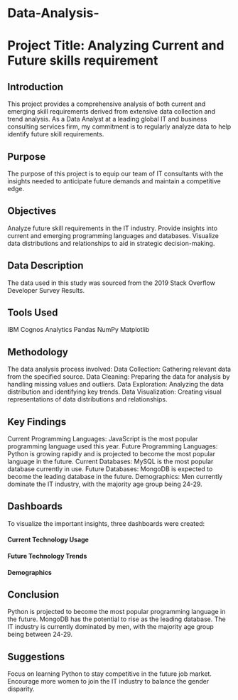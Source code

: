 # Data-Analysis-
# Project Title: Analyzing Current and Future skills requirement

## Introduction
This project provides a comprehensive analysis of both current and emerging skill requirements derived from extensive data collection and trend analysis. As a Data Analyst at a leading global IT and business consulting services firm, my commitment is to regularly analyze data to help identify future skill requirements.

## Purpose
The purpose of this project is to equip our team of IT consultants with the insights needed to anticipate future demands and maintain a competitive edge.

## Objectives
Analyze future skill requirements in the IT industry.
Provide insights into current and emerging programming languages and databases.
Visualize data distributions and relationships to aid in strategic decision-making.

## Data Description
The data used in this study was sourced from the 2019 Stack Overflow Developer Survey Results.

## Tools Used
IBM Cognos Analytics
Pandas
NumPy
Matplotlib

## Methodology
The data analysis process involved:
Data Collection: Gathering relevant data from the specified source.
Data Cleaning: Preparing the data for analysis by handling missing values and outliers.
Data Exploration: Analyzing the data distribution and identifying key trends.
Data Visualization: Creating visual representations of data distributions and relationships.

## Key Findings
Current Programming Languages: JavaScript is the most popular programming language used this year.
Future Programming Languages: Python is growing rapidly and is projected to become the most popular language in the future.
Current Databases: MySQL is the most popular database currently in use.
Future Databases: MongoDB is expected to become the leading database in the future.
Demographics: Men currently dominate the IT industry, with the majority age group being 24-29.

## Dashboards
To visualize the important insights, three dashboards were created:
#### Current Technology Usage
#### Future Technology Trends
#### Demographics

## Conclusion
Python is projected to become the most popular programming language in the future.
MongoDB has the potential to rise as the leading database.
The IT industry is currently dominated by men, with the majority age group being between 24-29.

## Suggestions
Focus on learning Python to stay competitive in the future job market.
Encourage more women to join the IT industry to balance the gender disparity.


